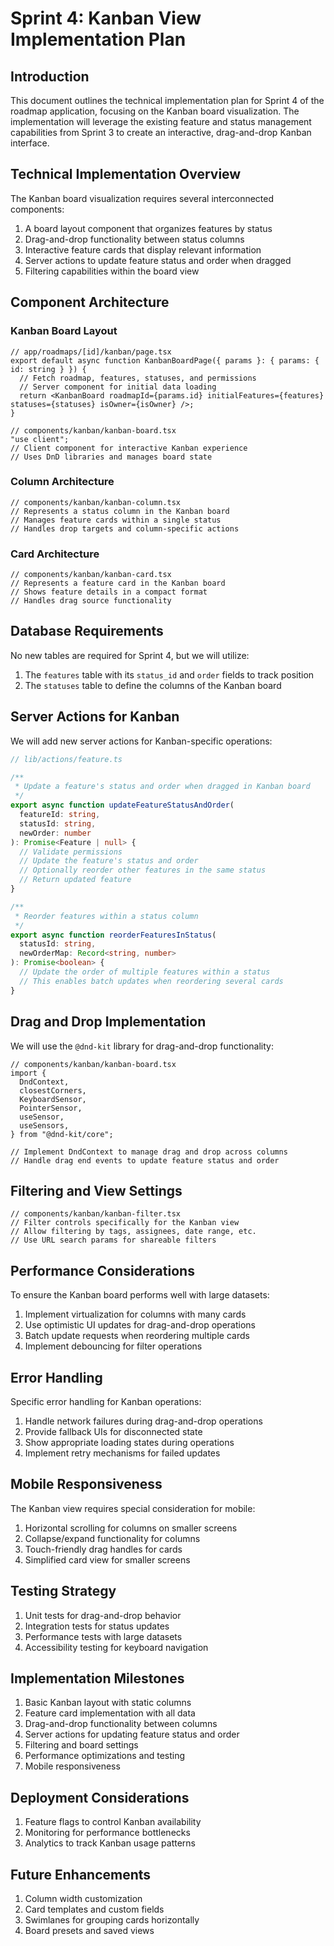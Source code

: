 # Sprint 4: Kanban View Implementation Plan

## Introduction

This document outlines the technical implementation plan for Sprint 4 of the roadmap application, focusing on the Kanban board visualization. The implementation will leverage the existing feature and status management capabilities from Sprint 3 to create an interactive, drag-and-drop Kanban interface.

## Technical Implementation Overview

The Kanban board visualization requires several interconnected components:

1. A board layout component that organizes features by status
2. Drag-and-drop functionality between status columns
3. Interactive feature cards that display relevant information
4. Server actions to update feature status and order when dragged
5. Filtering capabilities within the board view

## Component Architecture

### Kanban Board Layout

```tsx
// app/roadmaps/[id]/kanban/page.tsx
export default async function KanbanBoardPage({ params }: { params: { id: string } }) {
  // Fetch roadmap, features, statuses, and permissions
  // Server component for initial data loading
  return <KanbanBoard roadmapId={params.id} initialFeatures={features} statuses={statuses} isOwner={isOwner} />;
}
```

```tsx
// components/kanban/kanban-board.tsx
"use client";
// Client component for interactive Kanban experience
// Uses DnD libraries and manages board state
```

### Column Architecture

```tsx
// components/kanban/kanban-column.tsx
// Represents a status column in the Kanban board
// Manages feature cards within a single status
// Handles drop targets and column-specific actions
```

### Card Architecture

```tsx
// components/kanban/kanban-card.tsx
// Represents a feature card in the Kanban board
// Shows feature details in a compact format
// Handles drag source functionality
```

## Database Requirements

No new tables are required for Sprint 4, but we will utilize:

1. The `features` table with its `status_id` and `order` fields to track position
2. The `statuses` table to define the columns of the Kanban board

## Server Actions for Kanban

We will add new server actions for Kanban-specific operations:

```typescript
// lib/actions/feature.ts

/**
 * Update a feature's status and order when dragged in Kanban board
 */
export async function updateFeatureStatusAndOrder(
  featureId: string,
  statusId: string,
  newOrder: number
): Promise<Feature | null> {
  // Validate permissions
  // Update the feature's status and order
  // Optionally reorder other features in the same status
  // Return updated feature
}

/**
 * Reorder features within a status column
 */
export async function reorderFeaturesInStatus(
  statusId: string,
  newOrderMap: Record<string, number>
): Promise<boolean> {
  // Update the order of multiple features within a status
  // This enables batch updates when reordering several cards
}
```

## Drag and Drop Implementation

We will use the `@dnd-kit` library for drag-and-drop functionality:

```tsx
// components/kanban/kanban-board.tsx
import {
  DndContext,
  closestCorners,
  KeyboardSensor,
  PointerSensor,
  useSensor,
  useSensors,
} from "@dnd-kit/core";

// Implement DndContext to manage drag and drop across columns
// Handle drag end events to update feature status and order
```

## Filtering and View Settings

```tsx
// components/kanban/kanban-filter.tsx
// Filter controls specifically for the Kanban view
// Allow filtering by tags, assignees, date range, etc.
// Use URL search params for shareable filters
```

## Performance Considerations

To ensure the Kanban board performs well with large datasets:

1. Implement virtualization for columns with many cards
2. Use optimistic UI updates for drag-and-drop operations
3. Batch update requests when reordering multiple cards
4. Implement debouncing for filter operations

## Error Handling

Specific error handling for Kanban operations:

1. Handle network failures during drag-and-drop operations
2. Provide fallback UIs for disconnected state
3. Show appropriate loading states during operations
4. Implement retry mechanisms for failed updates

## Mobile Responsiveness

The Kanban view requires special consideration for mobile:

1. Horizontal scrolling for columns on smaller screens
2. Collapse/expand functionality for columns
3. Touch-friendly drag handles for cards
4. Simplified card view for smaller screens

## Testing Strategy

1. Unit tests for drag-and-drop behavior
2. Integration tests for status updates
3. Performance tests with large datasets
4. Accessibility testing for keyboard navigation

## Implementation Milestones

1. Basic Kanban layout with static columns
2. Feature card implementation with all data
3. Drag-and-drop functionality between columns
4. Server actions for updating feature status and order
5. Filtering and board settings
6. Performance optimizations and testing
7. Mobile responsiveness

## Deployment Considerations

1. Feature flags to control Kanban availability
2. Monitoring for performance bottlenecks
3. Analytics to track Kanban usage patterns

## Future Enhancements

1. Column width customization
2. Card templates and custom fields
3. Swimlanes for grouping cards horizontally
4. Board presets and saved views 